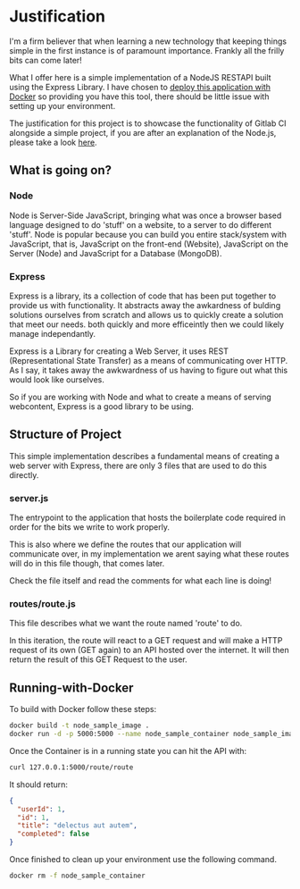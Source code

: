 # Justification

I'm a firm believer that when learning a new technology that keeping things simple in the first instance is of paramount importance.  Frankly all the frilly bits can come later!

What I offer here is a simple implementation of a NodeJS RESTAPI built using the Express Library. I have chosen to [deploy this application with Docker](#Running-with-Docker) so providing you have this tool, there should be little issue with setting up your environment.

The justification for this project is to showcase the functionality of Gitlab CI alongside a simple project, if you are after an explanation of the Node.js, please take a look [here](https://github.com/matt-joe-hunt/sample-nodejs-api).

## What is going on?

### Node

Node is Server-Side JavaScript, bringing what was once a browser based language designed to do 'stuff' on a website, to a server to do different 'stuff'.  Node is popular because you can build you entire stack/system with JavaScript, that is, JavaScript on the front-end (Website), JavaScript on the Server (Node) and JavaScript for a Database (MongoDB).

### Express

Express is a library, its a collection of code that has been put together to provide us with functionality.  It abstracts away the awkardness of bulding solutions ourselves from scratch and allows us to quickly create a solution that meet our needs. both quickly and more efficeintly then we could likely manage independantly.

Express is a Library for creating a Web Server, it uses REST (Representational State Transfer) as a means of communicating over HTTP.  As I say, it takes away the awkwardness of us having to figure out what this would look like ourselves.

So if you are working with Node and what to create a means of serving webcontent, Express is a good library to be using.

## Structure of Project

This simple implementation describes a fundamental means of creating a web server with Express, there are only 3 files that are used to do this directly.

### server.js

The entrypoint to the application that hosts the boilerplate code required in order for the bits we write to work properly.

This is also where we define the routes that our application will communicate over, in my implementation we arent saying what these routes will do in this file though, that comes later.

Check the file itself and read the comments for what each line is doing!

### routes/route.js

This file describes what we want the route named 'route' to do.

In this iteration, the route will react to a GET request and will make a HTTP request of its own (GET again) to an API hosted over the internet.  It will then return the result of this GET Request to the user.

## Running-with-Docker

To build with Docker follow these steps:

```sh
docker build -t node_sample_image .
docker run -d -p 5000:5000 --name node_sample_container node_sample_image
```

Once the Container is in a running state you can hit the API with:
```sh
curl 127.0.0.1:5000/route/route
```
It should return:

```json
{
  "userId": 1,
  "id": 1,
  "title": "delectus aut autem",
  "completed": false
}
```
Once finished to clean up your environment use the following command.

```sh
docker rm -f node_sample_container
```
